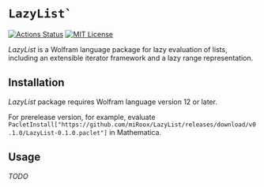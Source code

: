 # ``LazyList` ``

[![Actions Status](https://github.com/miRoox/LazyList/workflows/CI/badge.svg)](https://github.com/miRoox/LazyList/actions)
[![MIT License](https://img.shields.io/github/license/miRoox/LazyList)](https://github.com/miRoox/LazyList/blob/master/LICENSE)

*LazyList* is a Wolfram language package for lazy evaluation of lists, including an extensible iterator framework and a lazy range representation.

## Installation

*LazyList* package requires Wolfram language version 12 or later.

For prerelease version, for example, evaluate `PacletInstall["https://github.com/miRoox/LazyList/releases/download/v0.1.0/LazyList-0.1.0.paclet"]` in Mathematica.

## Usage

*TODO*
